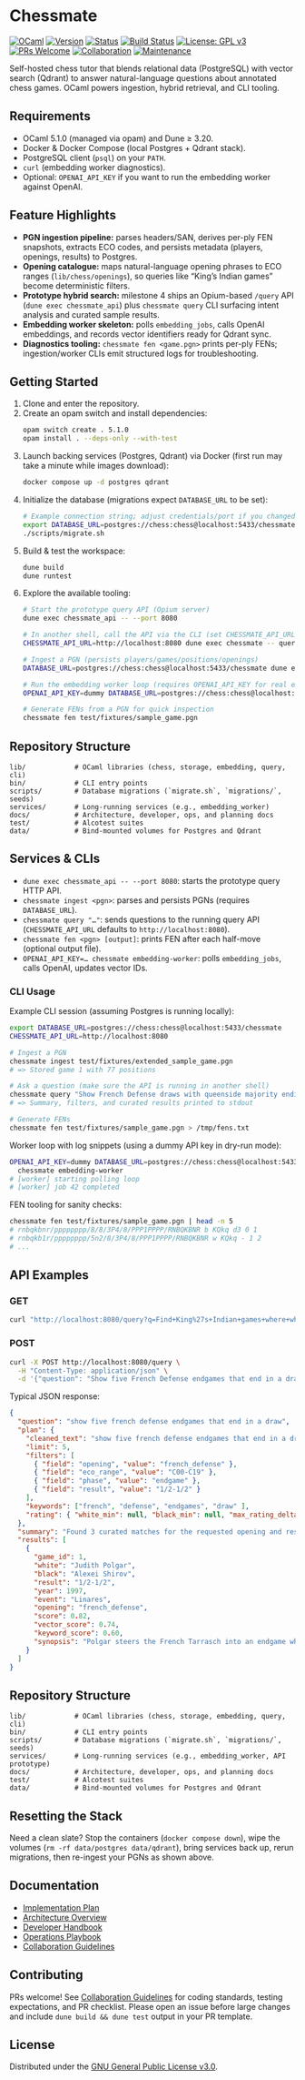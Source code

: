 # Chessmate

[![OCaml](https://img.shields.io/badge/OCaml-%3E%3D%205.1-orange.svg)](https://ocaml.org)
[![Version](https://img.shields.io/badge/Version-0.4.0-blue.svg)](RELEASE_NOTES.md)
[![Status](https://img.shields.io/badge/Status-Proof%20of%20Concept-yellow.svg)](docs/IMPLEMENTATION_PLAN.md)
[![Build Status](https://img.shields.io/github/actions/workflow/status/HendrikReh/chessmate/ci.yml?branch=main)](https://github.com/HendrikReh/chessmate/actions)
[![License: GPL v3](https://img.shields.io/badge/License-GPLv3-blue.svg)](LICENSE)
[![PRs Welcome](https://img.shields.io/badge/PRs-welcome-brightgreen.svg)](docs/GUIDELINES.md)
[![Collaboration](https://img.shields.io/badge/Collaboration-Guidelines-blue.svg)](docs/GUIDELINES.md)
[![Maintenance](https://img.shields.io/badge/Maintained%3F-active-green.svg)](https://github.com/HendrikReh/chessmate/graphs/commit-activity)

Self-hosted chess tutor that blends relational data (PostgreSQL) with vector search (Qdrant) to answer natural-language questions about annotated chess games. OCaml powers ingestion, hybrid retrieval, and CLI tooling.

## Requirements
- OCaml 5.1.0 (managed via opam) and Dune ≥ 3.20.
- Docker & Docker Compose (local Postgres + Qdrant stack).
- PostgreSQL client (`psql`) on your `PATH`.
- `curl` (embedding worker diagnostics).
- Optional: `OPENAI_API_KEY` if you want to run the embedding worker against OpenAI.

## Feature Highlights
- **PGN ingestion pipeline:** parses headers/SAN, derives per-ply FEN snapshots, extracts ECO codes, and persists metadata (players, openings, results) to Postgres.
- **Opening catalogue:** maps natural-language opening phrases to ECO ranges (`lib/chess/openings`), so queries like “King’s Indian games” become deterministic filters.
- **Prototype hybrid search:** milestone 4 ships an Opium-based `/query` API (`dune exec chessmate_api`) plus `chessmate query` CLI surfacing intent analysis and curated sample results.
- **Embedding worker skeleton:** polls `embedding_jobs`, calls OpenAI embeddings, and records vector identifiers ready for Qdrant sync.
- **Diagnostics tooling:** `chessmate fen <game.pgn>` prints per-ply FENs; ingestion/worker CLIs emit structured logs for troubleshooting.

## Getting Started
1. Clone and enter the repository.
2. Create an opam switch and install dependencies:
   ```sh
   opam switch create . 5.1.0
   opam install . --deps-only --with-test
   ```
3. Launch backing services (Postgres, Qdrant) via Docker (first run may take a minute while images download):
   ```sh
   docker compose up -d postgres qdrant
   ```
4. Initialize the database (migrations expect `DATABASE_URL` to be set):
   ```sh
   # Example connection string; adjust credentials/port if you changed docker-compose.yml
   export DATABASE_URL=postgres://chess:chess@localhost:5433/chessmate
   ./scripts/migrate.sh
   ```
5. Build & test the workspace:
   ```sh
   dune build
   dune runtest
   ```
6. Explore the available tooling:
   ```sh
   # Start the prototype query API (Opium server)
   dune exec chessmate_api -- --port 8080

   # In another shell, call the API via the CLI (set CHESSMATE_API_URL if you changed the port)
   CHESSMATE_API_URL=http://localhost:8080 dune exec chessmate -- query "Find King's Indian games where White is 2500 and Black 100 points lower"

   # Ingest a PGN (persists players/games/positions/openings)
   DATABASE_URL=postgres://chess:chess@localhost:5433/chessmate dune exec chessmate -- ingest test/fixtures/extended_sample_game.pgn

   # Run the embedding worker loop (requires OPENAI_API_KEY for real embeddings)
   OPENAI_API_KEY=dummy DATABASE_URL=postgres://chess:chess@localhost:5433/chessmate dune exec embedding_worker

   # Generate FENs from a PGN for quick inspection
   chessmate fen test/fixtures/sample_game.pgn
   ```

## Repository Structure
```
lib/            # OCaml libraries (chess, storage, embedding, query, cli)
bin/            # CLI entry points
scripts/        # Database migrations (`migrate.sh`, `migrations/`, seeds)
services/       # Long-running services (e.g., embedding_worker)
docs/           # Architecture, developer, ops, and planning docs
test/           # Alcotest suites
data/           # Bind-mounted volumes for Postgres and Qdrant
```

## Services & CLIs
- `dune exec chessmate_api -- --port 8080`: starts the prototype query HTTP API.
- `chessmate ingest <pgn>`: parses and persists PGNs (requires `DATABASE_URL`).
- `chessmate query "…"`: sends questions to the running query API (`CHESSMATE_API_URL` defaults to `http://localhost:8080`).
- `chessmate fen <pgn> [output]`: prints FEN after each half-move (optional output file).
- `OPENAI_API_KEY=… chessmate embedding-worker`: polls `embedding_jobs`, calls OpenAI, updates vector IDs.

### CLI Usage
Example CLI session (assuming Postgres is running locally):
```sh
export DATABASE_URL=postgres://chess:chess@localhost:5433/chessmate
CHESSMATE_API_URL=http://localhost:8080

# Ingest a PGN
chessmate ingest test/fixtures/extended_sample_game.pgn
# => Stored game 1 with 77 positions

# Ask a question (make sure the API is running in another shell)
chessmate query "Show French Defense draws with queenside majority endings"
# => Summary, filters, and curated results printed to stdout

# Generate FENs
chessmate fen test/fixtures/sample_game.pgn > /tmp/fens.txt
```

Worker loop with log snippets (using a dummy API key in dry-run mode):
```sh
OPENAI_API_KEY=dummy DATABASE_URL=postgres://chess:chess@localhost:5433/chessmate \
  chessmate embedding-worker
# [worker] starting polling loop
# [worker] job 42 completed
```

FEN tooling for sanity checks:
```sh
chessmate fen test/fixtures/sample_game.pgn | head -n 5
# rnbqkbnr/pppppppp/8/8/3P4/8/PPP1PPPP/RNBQKBNR b KQkq d3 0 1
# rnbqkb1r/pppppppp/5n2/8/3P4/8/PPP1PPPP/RNBQKBNR w KQkq - 1 2
# ...
```

## API Examples
### GET
```sh
curl "http://localhost:8080/query?q=Find+King%27s+Indian+games+where+white+is+2500"
```

### POST
```sh
curl -X POST http://localhost:8080/query \
  -H "Content-Type: application/json" \
  -d '{"question": "Show five French Defense endgames that end in a draw"}'
```

Typical JSON response:
```json
{
  "question": "show five french defense endgames that end in a draw",
  "plan": {
    "cleaned_text": "show five french defense endgames that end in a draw",
    "limit": 5,
    "filters": [
      { "field": "opening", "value": "french_defense" },
      { "field": "eco_range", "value": "C00-C19" },
      { "field": "phase", "value": "endgame" },
      { "field": "result", "value": "1/2-1/2" }
    ],
    "keywords": ["french", "defense", "endgames", "draw" ],
    "rating": { "white_min": null, "black_min": null, "max_rating_delta": null }
  },
  "summary": "Found 3 curated matches for the requested opening and result.",
  "results": [
    {
      "game_id": 1,
      "white": "Judith Polgar",
      "black": "Alexei Shirov",
      "result": "1/2-1/2",
      "year": 1997,
      "event": "Linares",
      "opening": "french_defense",
      "score": 0.82,
      "vector_score": 0.74,
      "keyword_score": 0.60,
      "synopsis": "Polgar steers the French Tarrasch into an endgame where a queenside majority holds the draw."
    }
  ]
}
```

## Repository Structure
```
lib/            # OCaml libraries (chess, storage, embedding, query, cli)
bin/            # CLI entry points
scripts/        # Database migrations (`migrate.sh`, `migrations/`, seeds)
services/       # Long-running services (e.g., embedding_worker, API prototype)
docs/           # Architecture, developer, ops, and planning docs
test/           # Alcotest suites
data/           # Bind-mounted volumes for Postgres and Qdrant
```

## Resetting the Stack
Need a clean slate? Stop the containers (`docker compose down`), wipe the volumes (`rm -rf data/postgres data/qdrant`), bring services back up, rerun migrations, then re-ingest your PGNs as shown above.

## Documentation
- [Implementation Plan](docs/IMPLEMENTATION_PLAN.md)
- [Architecture Overview](docs/ARCHITECTURE.md)
- [Developer Handbook](docs/DEVELOPER.md)
- [Operations Playbook](docs/OPERATIONS.md)
- [Collaboration Guidelines](docs/GUIDELINES.md)

## Contributing
PRs welcome! See [Collaboration Guidelines](docs/GUIDELINES.md) for coding standards, testing expectations, and PR checklist. Please open an issue before large changes and include `dune build && dune test` output in your PR template.

## License
Distributed under the [GNU General Public License v3.0](LICENSE).
